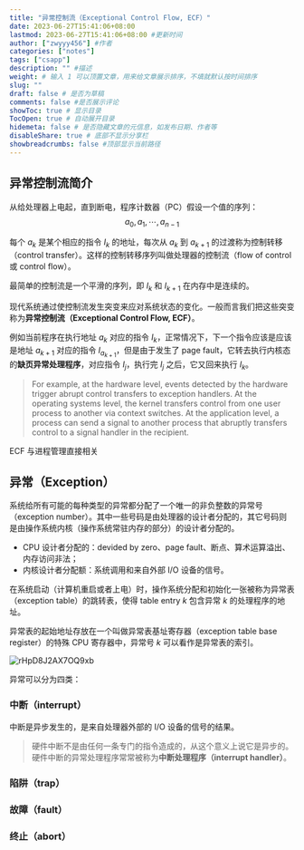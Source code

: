 ```yaml
---
title: "异常控制流（Exceptional Control Flow, ECF）"
date: 2023-06-27T15:41:06+08:00
lastmod: 2023-06-27T15:41:06+08:00 #更新时间
author: ["zwyyy456"] #作者
categories: ["notes"]
tags: ["csapp"]
description: "" #描述
weight: # 输入 1 可以顶置文章，用来给文章展示排序，不填就默认按时间排序
slug: ""
draft: false # 是否为草稿
comments: false #是否展示评论
showToc: true # 显示目录
TocOpen: true # 自动展开目录
hidemeta: false # 是否隐藏文章的元信息，如发布日期、作者等
disableShare: true # 底部不显示分享栏
showbreadcrumbs: false #顶部显示当前路径
---
```

## 异常控制流简介

从给处理器上电起，直到断电，程序计数器（PC）假设一个值的序列：
$$ a_0, a_1, \cdots, a_{n - 1}$$

每个 $a_k$ 是某个相应的指令 $I_k$ 的地址，每次从 $a_k$ 到 $a_{k + 1}$ 的过渡称为控制转移（control transfer）。这样的控制转移序列叫做处理器的控制流（flow of control 或 control flow）。

最简单的控制流是一个平滑的序列，即 $I_k$ 和 $I_{k + 1}$ 在内存中是连续的。

现代系统通过使控制流发生突变来应对系统状态的变化。一般而言我们把这些突变称为**异常控制流（Exceptional Control Flow, ECF）**。

例如当前程序在执行地址 $a_k$ 对应的指令 $I_k$，正常情况下，下一个指令应该是应该是地址 $a_{k + 1}$ 对应的指令 $I_{a_{k + 1}}$，但是由于发生了 page fault，它转去执行内核态的**缺页异常处理程序**，对应指令 $I_j$，执行完 $I_j$ 之后，它又回来执行 $I_k$。

> For example, at the hardware level, events detected by the hardware trigger abrupt control transfers to exception handlers. At the operating systems level, the kernel transfers control from one user process to another via context switches. At the application level, a process can send a signal to another process that abruptly transfers control to a signal handler in the recipient.


ECF 与进程管理直接相关

## 异常（Exception）

系统给所有可能的每种类型的异常都分配了一个唯一的非负整数的异常号（exception number）。其中一些号码是由处理器的设计者分配的，其它号码则是由操作系统内核（操作系统常驻内存的部分）的设计者分配的。

- CPU 设计者分配的：devided by zero、page fault、断点、算术运算溢出、内存访问非法；
- 内核设计者分配额：系统调用和来自外部 I/O 设备的信号。

在系统启动（计算机重启或者上电）时，操作系统分配和初始化一张被称为异常表（exception table）的跳转表，使得 table entry $k$ 包含异常 $k$ 的处理程序的地址。

异常表的起始地址存放在一个叫做异常表基址寄存器（exception table base register）的特殊 CPU 寄存器中，异常号 $k$ 可以看作是异常表的索引。

![rHpD8J2AX7OQ9xb](https://pic-upyun.zwyyy456.tech/smms/2023-12-26-065820.png)

异常可以分为四类：

### 中断（interrupt）

中断是异步发生的，是来自处理器外部的 I/O 设备的信号的结果。

> 硬件中断不是由任何一条专门的指令造成的，从这个意义上说它是异步的。硬件中断的异常处理程序常常被称为**中断处理程序（interrupt handler）**。

### 陷阱（trap）

### 故障（fault）

### 终止（abort）

